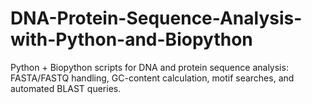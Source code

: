 # DNA-Protein-Sequence-Analysis-with-Python-and-Biopython
Python + Biopython scripts for DNA and protein sequence analysis: FASTA/FASTQ handling, GC-content calculation, motif searches, and automated BLAST queries.
